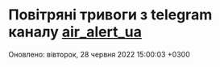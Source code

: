 # Повітряні тривоги з telegram каналу [air_alert_ua](https://t.me/air_alert_ua)

Оновлено:
вівторок, 28 червня 2022 15:00:03 +0300
